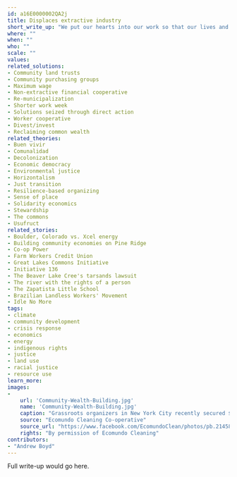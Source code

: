 ```yaml
---
id: a16E0000002QA2j
title: Displaces extractive industry
short_write_up: "We put our hearts into our work so that our lives and communities are made stronger and more beautiful. The current economic paradigm, however, runs on extraction. A coal company will strip mine an Appalachian hillside, and once they’ve taken all that’s valuable, leave behind an ugly, toxic scar. In a similar way, they also extract value out of the workers they employ. This kind of systematic extraction — of labor and carbon — is at the root of our twin crises of economic injustice and climate chaos. To survive as a species, and make our work lives more meaningful, we need to resist extraction, reduce consumption and build alternative institutions powered by renewable resources and freely associated labor."
where: ""
when: ""
who: ""
scale: ""
values:
related_solutions:
- Community land trusts
- Community purchasing groups
- Maximum wage
- Non-extractive financial cooperative
- Re-municipalization
- Shorter work week
- Solutions seized through direct action
- Worker cooperative
- Divest/invest
- Reclaiming common wealth
related_theories:
- Buen vivir
- Comunalidad
- Decolonization
- Economic democracy
- Environmental justice
- Horizontalism
- Just transition
- Resilience-based organizing
- Sense of place
- Solidarity economics
- Stewardship
- The commons
- Usufruct
related_stories:
- Boulder, Colorado vs. Xcel energy
- Building community economies on Pine Ridge
- Co-op Power
- Farm Workers Credit Union
- Great Lakes Commons Initiative
- Initiative 136
- The Beaver Lake Cree's tarsands lawsuit
- The river with the rights of a person
- The Zapatista Little School
- Brazilian Landless Workers' Movement
- Idle No More
tags:
- climate
- community development
- crisis response
- economics
- energy
- indigenous rights
- justice
- land use
- racial justice
- resource use
learn_more:
images:
-
    url: 'Community-Wealth-Building.jpg'
    name: 'Community-Wealth-Building.jpg' 
    caption: "Grassroots organizers in New York City recently secured $1.2 million in funding from the city council for a key component of community wealth building: the development of worker cooperatives."
    source: "Ecomundo Cleaning Co-operative"
    source_url: "https://www.facebook.com/EcomundoClean/photos/pb.214582215279233.-2207520000.1409980196./642307309173386/?type=3&theater"
    rights: "By permission of Ecomundo Cleaning"
contributors:
- "Andrew Boyd"
---
```

Full write-up would go here.
